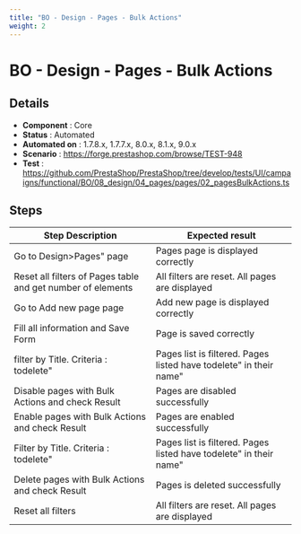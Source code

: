 ```yaml
---
title: "BO - Design - Pages - Bulk Actions"
weight: 2
---
```


# BO - Design - Pages - Bulk Actions
## Details
* **Component** : Core
* **Status** : Automated
* **Automated on** : 1.7.8.x, 1.7.7.x, 8.0.x, 8.1.x, 9.0.x
* **Scenario** : https://forge.prestashop.com/browse/TEST-948
* **Test** : https://github.com/PrestaShop/PrestaShop/tree/develop/tests/UI/campaigns/functional/BO/08_design/04_pages/pages/02_pagesBulkActions.ts

## Steps
| Step Description | Expected result |
| ----- | ----- |
| Go to Design>Pages" page | Pages page is displayed correctly |
| Reset all filters of Pages table and get number of elements | All filters are reset. All pages are displayed |
| Go to Add new page page | Add new page is displayed correctly |
| Fill all information and Save Form | Page is saved correctly |
| filter by Title. Criteria : todelete" | Pages list is filtered. Pages listed have todelete" in their name" |
| Disable pages with Bulk Actions and check Result | Pages are disabled successfully |
| Enable pages with Bulk Actions and check Result | Pages are enabled successfully |
| Filter by Title. Criteria : todelete" | Pages list is filtered. Pages listed have todelete" in their name" |
| Delete pages with Bulk Actions and check Result | Pages is deleted successfully |
| Reset all filters | All filters are reset. All pages are displayed |